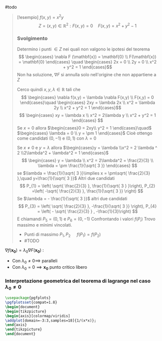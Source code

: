 #todo
>[!esempio]
>$f(x,y) = x^2y$
> $$ Z = {(x,y) \in \mathbb{R}^2 : F(x,y) = 0}\quad F(x,y) = x^2 +y^2 - 1 $$
> 
> ### Svolgimento
> Determino i punti $\in Z$ nei quali non valgono le ipotesi del teorema
>  $$ \begin{cases}
\nabla F (\mathbf{x}) = \mathbf{0} \\
F(\mathbf{x}) = \mathbf{0}
\end{cases}
\quad \begin{cases}
> 2x = 0 \\
2y = 0 \\
x^2 + y^2 = 1
\end{cases}$$
Non ha soluzione, $\nabla F$ si annulla solo nell'origine che non appartiene a $Z$
>
> Cerco quindi $x,y,\lambda \in \mathbb{R}$ tali che
> $$ \begin{cases}
>\nabla f(x,y) = \lambda \nabla F(x,y) \\
>F(x,y) = 0
\end{cases}\quad
\begin{cases}
>2xy = \lambda 2x \\
x^2 = \lambda 2y \\
>x^2 + y^2 = 1
\end{cases}$$
>$$ \begin{cases}
>xy = \lambda x \\
x^2 = 2\lambda y \\
x^2 + y^2 = 1
>\end{cases} $$
>Se $x = 0$ allora $\begin{cases}0 = 2xy\\
>y^2 = 1
\end{cases}\quad$ $\begin{cases} \lambda = 0 \\
y = \pm 1
\end{cases}$
Cioè ottengo come candidati $(0,-1)$ e $(0,1)$ con $\lambda = 0$
>
>Se $x \neq 0$ e $y = \lambda$ allora $\begin{cases}y = \lambda
\\x^2 = 2 \lambda ^ 2
\\2\lambda^2 + \lambda^2 = 1
\end{cases}$
>$$ \begin{cases}
>y = \lambda \\
x^2 = 2\lambda^2 = \frac{2}{3} \\
\lambda = \pm \frac{1}{\sqrt{ 3 }}
>\end{cases} $$
>se $\lambda = \frac{1}{\sqrt{ 3 }}\implies x = \pm\sqrt{ \frac{2}{3} },\quad y=\frac{1}{\sqrt{ 3 }}$
>Altri due candidati
>$$ P_{1} = \left( \sqrt{ \frac{2}{3} }, \frac{1}{\sqrt{ 3 } }\right), P_{2} =\left( -\sqrt{ \frac{2}{3} }, \frac{1}{\sqrt{ 3 }}  \right) $$
>Se $\lambda = - \frac{1}{\sqrt{ 3 }}$ altri due candidati
>$$ P_{3} = \left( \sqrt{ \frac{2}{3} }, -\frac{1}{\sqrt{ 3 }} \right), P_{4} = \left( - \sqrt{ \frac{2}{3} } , -\frac{1}{3}\right)  $$
>E chiamandi $P_{5} = (0,1)$ e $P_{6} = (0,-1)$ 
>Confrontando i valori $f(P_{i})$
>Trovo massimo e minimi vincolati.
>- Punti di massimo $P_{1},P_{2}$ $\quad f(P_{1}) = f(P_{2})$
>- #TODO 


$\nabla f(\mathbf{x_{0}}) = \lambda_{0} \nabla F(\mathbf{x_{0}})$ :
- Con $\lambda_{0} \neq 0 \implies$ paralleli
- Con $\lambda_{0} = 0 \implies \mathbf{x_{0}}$ punto critico libero



### Interpretazione geometrica del teorema di lagrange nel caso $\lambda_{0} \neq 0$

```tikz
\usepackage{pgfplots}
\pgfplotsset{compat=1.8}
\begin{document}
\begin{tikzpicture}
\begin{axis}[colormap/viridis]
\addplot[domain=-3:3,samples=18]{1/(x*x)};
\end{axis}
\end{tikzpicture}
\end{document}
```
